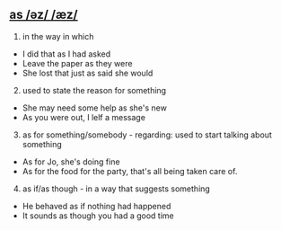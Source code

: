 ## [as /əz/ /æz/](http://www.oxfordlearnersdictionaries.com/definition/english/as_3)

1. in the way in which
  * I did that as I had asked
  * Leave the paper as they were
  * She lost that just as said she would
2. used to state the reason for something
  * She may need some help as she's new
  * As you were out, I lelf a message
3. as for something/somebody - regarding: used to start talking about something
  * As for Jo, she's doing fine
  * As for the food for the party, that's all being taken care of.
4. as if/as though -  in a way that suggests something
  * He behaved as if nothing had happened
  * It sounds as though you had a good time

  
